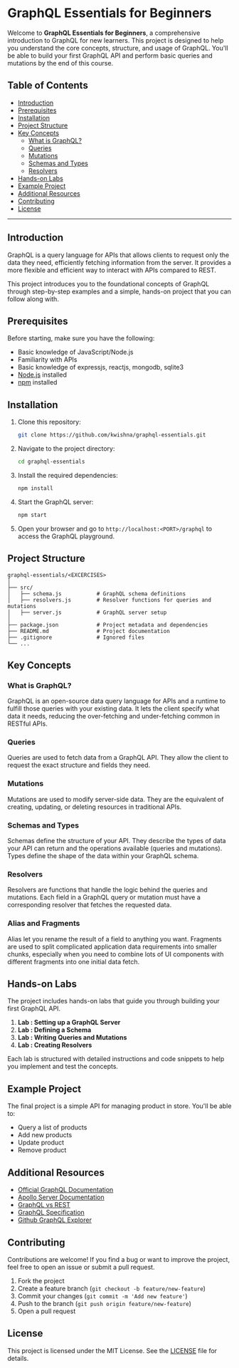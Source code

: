 # GraphQL Essentials for Beginners

Welcome to **GraphQL Essentials for Beginners**, a comprehensive introduction to GraphQL for new learners. This project is designed to help you understand the core concepts, structure, and usage of GraphQL. You'll be able to build your first GraphQL API and perform basic queries and mutations by the end of this course.

## Table of Contents
- [Introduction](#introduction)
- [Prerequisites](#prerequisites)
- [Installation](#installation)
- [Project Structure](#project-structure)
- [Key Concepts](#key-concepts)
  - [What is GraphQL?](#what-is-graphql)
  - [Queries](#queries)
  - [Mutations](#mutations)
  - [Schemas and Types](#schemas-and-types)
  - [Resolvers](#resolvers)
- [Hands-on Labs](#hands-on-labs)
- [Example Project](#example-project)
- [Additional Resources](#additional-resources)
- [Contributing](#contributing)
- [License](#license)

---

## Introduction

GraphQL is a query language for APIs that allows clients to request only the data they need, efficiently fetching information from the server. It provides a more flexible and efficient way to interact with APIs compared to REST.

This project introduces you to the foundational concepts of GraphQL through step-by-step examples and a simple, hands-on project that you can follow along with.

## Prerequisites

Before starting, make sure you have the following:
- Basic knowledge of JavaScript/Node.js
- Familiarity with APIs
- Basic knowledge of expressjs, reactjs, mongodb, sqlite3
- [Node.js](https://nodejs.org/) installed
- [npm](https://www.npmjs.com/) installed

## Installation

1. Clone this repository:
   ```bash
   git clone https://github.com/kwishna/graphql-essentials.git
   ```
2. Navigate to the project directory:
   ```bash
   cd graphql-essentials
   ```
3. Install the required dependencies:
   ```bash
   npm install
   ```
4. Start the GraphQL server:
   ```bash
   npm start
   ```
5. Open your browser and go to `http://localhost:<PORT>/graphql` to access the GraphQL playground.

## Project Structure

```
graphql-essentials/<EXCERCISES>
│
├── src/
│   ├── schema.js           # GraphQL schema definitions
│   ├── resolvers.js        # Resolver functions for queries and mutations
│   ├── server.js           # GraphQL server setup
│
├── package.json            # Project metadata and dependencies
├── README.md               # Project documentation
├── .gitignore              # Ignored files
└── ...
```

## Key Concepts

### What is GraphQL?

GraphQL is an open-source data query language for APIs and a runtime to fulfill those queries with your existing data. It lets the client specify what data it needs, reducing the over-fetching and under-fetching common in RESTful APIs.

### Queries

Queries are used to fetch data from a GraphQL API. They allow the client to request the exact structure and fields they need.

### Mutations

Mutations are used to modify server-side data. They are the equivalent of creating, updating, or deleting resources in traditional APIs.

### Schemas and Types

Schemas define the structure of your API. They describe the types of data your API can return and the operations available (queries and mutations). Types define the shape of the data within your GraphQL schema.

### Resolvers

Resolvers are functions that handle the logic behind the queries and mutations. Each field in a GraphQL query or mutation must have a corresponding resolver that fetches the requested data.

### Alias and Fragments

Alias let you rename the result of a field to anything you want.
Fragments are used to split complicated application data requirements into smaller chunks, especially when you need to combine lots of UI components with different fragments into one initial data fetch.


## Hands-on Labs

The project includes hands-on labs that guide you through building your first GraphQL API.

1. **Lab : Setting up a GraphQL Server**
2. **Lab : Defining a Schema**
3. **Lab : Writing Queries and Mutations**
4. **Lab : Creating Resolvers**

Each lab is structured with detailed instructions and code snippets to help you implement and test the concepts.

## Example Project

The final project is a simple API for managing product in store. You'll be able to:
- Query a list of products
- Add new products
- Update product
- Remove product

## Additional Resources

- [Official GraphQL Documentation](https://graphql.org/learn/)
- [Apollo Server Documentation](https://www.apollographql.com/docs/apollo-server/)
- [GraphQL vs REST](https://graphql.org/learn/serving-over-http/)
- [GraphQL Specification](https://spec.graphql.org/draft/)
- [Github GraphQL Explorer](https://docs.github.com/en/graphql/overview/explorer)

## Contributing

Contributions are welcome! If you find a bug or want to improve the project, feel free to open an issue or submit a pull request.

1. Fork the project
2. Create a feature branch (`git checkout -b feature/new-feature`)
3. Commit your changes (`git commit -m 'Add new feature'`)
4. Push to the branch (`git push origin feature/new-feature`)
5. Open a pull request

## License

This project is licensed under the MIT License. See the [LICENSE](./LICENSE) file for details.